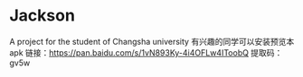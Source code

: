 # Jackson
A project for the student of Changsha university
有兴趣的同学可以安装预览本apk
链接：https://pan.baidu.com/s/1vN893Ky-4i4OFLw4IToobQ 
提取码：gv5w 
